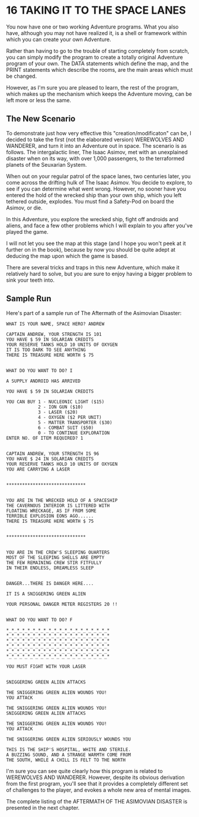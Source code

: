 16 TAKING IT TO THE SPACE LANES
======
You now have one or two working Adventure programs. What you also have, although you may not have realized it, is a shell or framework within which you can create your own Adventure.

Rather than having to go to the trouble of starting completely from scratch, you can simply modify the program to create a totally original Adventure program of your own. The DATA statements which define the map, and the PRINT statements which describe the rooms, are the main areas which must be changed.

However, as I'm sure you are pleased to learn, the rest of the program, which makes up the mechanism which keeps the Adventure moving, can be left more or less the same.

The New Scenario
-----
To demonstrate just how very effective this "creation/modificaton" can be, I decided to take the first (not the elaborated version) WEREWOLVES AND WANDERER, and turn it into an Adventure out in space. The scenario is as follows. The intergalactic liner, The Isaac Asimov, met with an unexplained disaster when on its way, with over 1,000 passengers, to the terraformed planets of the Seuxarian System.

When out on your regular patrol of the space lanes, two centuries later, you come across the drifting hulk of The Isaac Asimov. You decide to explore, to see if you can determine what went wrong. However, no sooner have you entered the hold of the wrecked ship than your own ship, which you left tethered outside, explodes. You must find a Safety-Pod on board the Asimov, or die.

In this Adventure, you explore the wrecked ship, fight off androids and aliens, and face a few other problems which I will explain to you after you've played the game.

I will not let you see the map at this stage (and I hope you won't peek at it further on in the book), because by now you should be quite adept at deducing the map upon which the game is based.

There are several tricks and traps in this new Adventure, which make it relatively hard to solve, but you are sure to enjoy having a bigger problem to sink your teeth into.

Sample Run
-----
Here's part of a sample run of The Aftermath of the Asimovian Disaster:
```
WHAT IS YOUR NAME, SPACE HERO? ANDREW

CAPTAIN ANDREW, YOUR STRENGTH IS 101
YOU HAVE $ 59 IN SOLARIAN CREDITS
YOUR RESERVE TANKS HOLD 10 UNITS OF OXYGEN
IT IS TOO DARK TO SEE ANYTHING
THERE IS TREASURE HERE WORTH $ 75


WHAT DO YOU WANT TO DO? I

A SUPPLY ANDROID HAS ARRIVED

YOU HAVE $ 59 IN SOLARIAN CREDITS

YOU CAN BUY 1 - NUCLEONIC LIGHT ($15)
            2 - ION GUN ($10)
            3 - LASER ($20)
            4 - OXYGEN ($2 PER UNIT)
            5 - MATTER TRANSPORTER ($30)
            6 - COMBAT SUIT ($50)
            0 - TO CONTINUE EXPLORATION
ENTER NO. OF ITEM REQUIRED? 1


CAPTAIN ANDREW, YOUR STRENGTH IS 96
YOU HAVE $ 24 IN SOLARIAN CREDITS
YOUR RESERVE TANKS HOLD 10 UNITS OF OXYGEN
YOU ARE CARRYING A LASER


******************************


YOU ARE IN THE WRECKED HOLD OF A SPACESHIP
THE CAVERNOUS INTERIOR IS LITTERED WITH
FLOATING WRECKAGE, AS IF FROM SOME
TERRIBLE EXPLOSION EONS AGO......
THERE IS TREASURE HERE WORTH $ 75


******************************


YOU ARE IN THE CREW'S SLEEPING OUARTERS
MOST OF THE SLEEPING SHELLS ARE EMPTY
THE FEW REMAINING CREW STIR FITFULLY
IN THEIR ENDLESS, DREAMLESS SLEEP


DANGER...THERE IS DANGER HERE....

IT IS A SNIGGERING GREEN ALIEN

YOUR PERSONAL DANGER METER REGISTERS 20 !!


WHAT DO YOU WANT TO DO? F

*_*_*_*_*_*_*_*_*_*_*_*_*_*_*_*_*_*_*_*
*_*_*_*_*_*_*_*_*_*_*_*_*_*_*_*_*_*_*_*
*_*_*_*_*_*_*_*_*_*_*_*_*_*_*_*_*_*_*_*
*_*_*_*_*_*_*_*_*_*_*_*_*_*_*_*_*_*_*_*
*_*_*_*_*_*_*_*_*_*_*_*_*_*_*_*_*_*_*_*
*_*_*_*_*_*_*_*_*_*_*_*_*_*_*_*_*_*_*_*

YOU MUST FIGHT WITH YOUR LASER


SNIGGERING GREEN ALIEN ATTACKS

THE SNIGGERING GREEN ALIEN WOUNDS YOU!
YOU ATTACK

THE SNIGGERING GREEN ALIEN WOUNDS YOU!
SNIGGERING GREEN ALIEN ATTACKS

THE SNIGGERING GREEN ALIEN WOUNDS YOU!
YOU ATTACK

THE SNIGGERING GREEN ALIEN SERIOUSLY WOUNDS YOU

THIS IS THE SHIP'S HOSPITAL, WHITE AND STERILE.
A BUZZING SOUND, AND A STRANGE WARMTH COME FROM
THE SOUTH, WHILE A CHILL IS FELT TO THE NORTH
```
I'm sure you can see quite clearly how this program is related to WEREWOLVES AND WANDERER. However, despite its obvious derivation from the first program, you'll see that it provides a completely different set of challenges to the player, and evokes a whole new area of mental images.

The complete listing of the AFTERMATH OF THE ASIMOVIAN DISASTER is presented in the next chapter.
